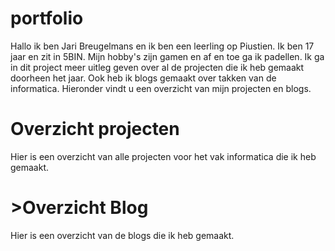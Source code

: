 # portfolio
Hallo ik ben Jari Breugelmans en ik ben een leerling op Piustien. Ik ben 17 jaar en zit in 5BIN. Mijn hobby's zijn gamen en af en toe ga ik padellen. Ik ga in dit project meer uitleg geven over al de projecten die ik heb gemaakt doorheen het jaar. Ook heb ik blogs gemaakt over takken van de informatica. Hieronder vindt u een overzicht van mijn projecten en blogs.
# Overzicht projecten
Hier is een overzicht van alle projecten voor het vak informatica die ik heb gemaakt.
# >Overzicht Blog
Hier is een overzicht van de blogs die ik heb gemaakt.